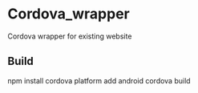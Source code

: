 # Cordova_wrapper
Cordova wrapper for existing website


## Build
npm install
cordova platform add android
cordova build
